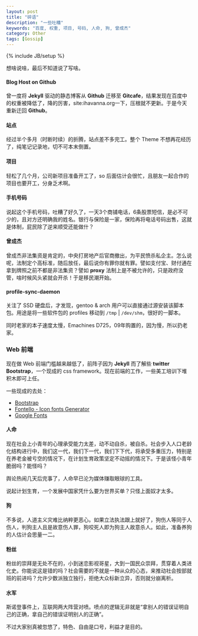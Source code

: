 ```yaml
---
layout: post
title: "碎语"
description: "一些吐糟"
keywords: "百度, 权重, 项目, 号码, 人命, 狗, 曾成杰"
category: Other
tags: [Gossip]
---
```

{% include JB/setup %}

想啥说啥，最后不知道说了写啥。

#### Blog Host on Github

曾一度将 **Jekyll** 驱动的静态博客从 **Github** 迁移至 **Gitcafe**，结果发现在百度中的权重被降低了，降的厉害，site:ihavanna.org一下，压根就不更新。于是今天重新迁回 **Github**。

#### 站点

经过半个多月（时断时续）的折腾，站点差不多完工。整个 Theme 不想再花经历了，纯笔记记录地，切不可本末倒置。

#### 项目

轻松了几个月，公司新项目准备开工了，so 后面估计会很忙，且朋友一起合作的项目也要开工，分身乏术啊。

<!-- more -->
#### 手机号码

说起这个手机号码，吐糟了好久了，一天3个商铺电话，6条股票短信，是必不可少的，且对方还明确我的姓名。银行与保险是一家，保险再将电话号码出售，这就是体制，屁民除了逆来顺受还能做什？

#### 曾成杰

曾成杰非法集资是肯定的，中央打房地产后官商撤出，为平民愤杀私企主。怎么说呢，法制定个高标准，随后放任，最后说你有罪你就有罪。譬如支付宝、财付通在拿到牌照之前不都是非法集资？譬如 **proxy** 法制上是不被允许的，只是政府没管，啥时候风头紧就会开杀！于是移民潮开始。

#### profile-sync-daemon

关注了 SSD 硬盘后，才发现，gentoo & arch 用户可以直接通过源安装该脚本包。用途是将一些软件包的 profiles 移动到 `/tmp` | `/dev/shm`，很好的一脚本。

同时老家的本子速度太慢，Emachines D725，09年购置的，因为慢，所以扔老家。

### Web 前端

现在做 Web 前端门槛越来越低了，前阵子因为 **Jekyll** 而了解些 **twitter Bootstrap**，一个现成的 css framework。现在前端的工作，一些美工培训下堆积木即可上任。

一些现成的去处：

- [Bootstrap](http://twitter.github.io/bootstrap/index.html)
- [Fontello - Icon fonts Generator](http://fontello.com/)
- [Google Fonts](http://www.google.com/fonts/)

#### 人命

现在社会上小青年的心理承受能力太差，动不动自杀，被自杀。社会步入人口老龄化结构进行中，我们这一代，我们下一代，我们下下代，将承受多重压力，特别是在养老金被亏空的情况下，在计划生育政策坚定不动摇的情况下。于是该怪小青年脆弱吗？能怪吗？

舆论热闹几天后完事了，人命早已沦为媒体赚取眼球的工具。

说起计划生育，一个发展中国家凭什么要为世界买单？只怪上面奴才太多。

#### 狗

不多说，人道主义灾难比纳粹更恶心。如果立法执法跟上就好了，狗伤人等同于人伤人，判狗主人且是故意伤人罪，狗咬死人即为狗主人故意杀人。如此，准备养狗的人估计会思量一二。

#### 粉丝

粉丝的崇拜是无处不在的，小到迷恋影视哥星，大到一国民众崇拜，贯穿着人类进化史。你能说这是错的吗？社会需要的不就是一种从众的心态，来推动社会按部就班的前进吗？允许少数派独立独行，拒绝大众标新立异，否则就分崩离析。

#### 水军

斯诺登事件上，互联网两大阵营对喷。喷点的逻辑无非就是“拿别人的错误证明自己的正确，拿自己的错误证明别人的正确”。

不过大家别真被忽悠了，特色、自由是口号，利益才是目的。
